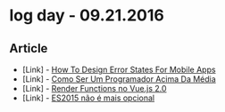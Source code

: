 # log day - 09.21.2016

## Article

- \[Link\] - [How To Design Error States For Mobile Apps](https://www.smashingmagazine.com/2016/09/how-to-design-error-states-for-mobile-apps/)
- \[Link\] - [Como Ser Um Programador Acima Da Média](https://tech.allanfreitas.com.br/como-ser-um-programador-acima-da-m%C3%A9dia-64337ecda545#.1nw51gvom)
- \[Link\] - [Render Functions no Vue.js 2.0](http://www.vuejs-brasil.com.br/render-functions-no-vue-js-2-0/)
- \[Link\] - [ES2015 não é mais opcional](https://medium.com/@fernahh/es2015-n%C3%A3o-%C3%A9-mais-opcional-9f727de1e103#.hyegbkm9o)
